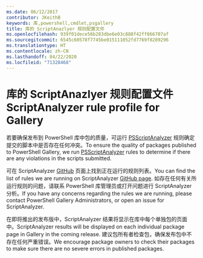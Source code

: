 ```yaml
---
ms.date: 06/12/2017
contributor: JKeithB
keywords: 库,powershell,cmdlet,psgallery
title: 库的 ScriptAnazlyer 规则配置文件
ms.openlocfilehash: 939f01dece56b283dbe6e03c888f42ff866707af
ms.sourcegitcommit: 6545c60578f7745be015111052fd7769f8289296
ms.translationtype: HT
ms.contentlocale: zh-CN
ms.lasthandoff: 04/22/2020
ms.locfileid: "71328468"
---
```

# <a name="scriptanalyzer-rule-profile-for-gallery"></a><span data-ttu-id="11d87-103">库的 ScriptAnazlyer 规则配置文件</span><span class="sxs-lookup"><span data-stu-id="11d87-103">ScriptAnalyzer rule profile for Gallery</span></span>

<span data-ttu-id="11d87-104">若要确保发布到 PowerShell 库中包的质量，可运行 [PSScriptAnalyzer](https://github.com/PowerShell/PSScriptAnalyzer) 规则确定提交的脚本中是否存在任何冲突。</span><span class="sxs-lookup"><span data-stu-id="11d87-104">To ensure the quality of packages published to PowerShell Gallery, we run [PSScriptAnalyzer](https://github.com/PowerShell/PSScriptAnalyzer) rules to determine if there are any violations in the scripts submitted.</span></span>

<span data-ttu-id="11d87-105">可在 ScriptAnalyzer [GitHub](https://github.com/PowerShell/PSScriptAnalyzer/blob/development/Engine/Settings/PSGallery.psd1) 页面上找到正在运行的规则列表。</span><span class="sxs-lookup"><span data-stu-id="11d87-105">You can find the list of rules we are running on ScriptAnalyzer [GitHub page](https://github.com/PowerShell/PSScriptAnalyzer/blob/development/Engine/Settings/PSGallery.psd1).</span></span>
<span data-ttu-id="11d87-106">如存在任何有关所运行规则的问题，请联系 PowerShell 库管理员或打开问题进行 ScriptAnalyzer 分析。</span><span class="sxs-lookup"><span data-stu-id="11d87-106">If you have any concerns regarding the rules we are running, please contact PowerShell Gallery Administrators, or open an issue for ScriptAnalyzer.</span></span>

<span data-ttu-id="11d87-107">在即将推出的发布版中，ScriptAnalyzer 结果将显示在库中每个单独包的页面中。</span><span class="sxs-lookup"><span data-stu-id="11d87-107">ScriptAnalyzer results will be displayed on each individual package page in Gallery in the coming release.</span></span> <span data-ttu-id="11d87-108">建议包所有者检查包，确保发布包中不存在任何严重错误。</span><span class="sxs-lookup"><span data-stu-id="11d87-108">We encourage package owners to check their packages to make sure there are no severe errors in published packages.</span></span>
